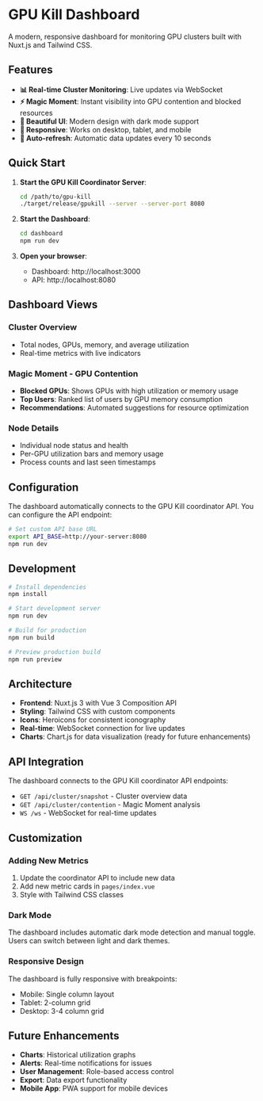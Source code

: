 # GPU Kill Dashboard

A modern, responsive dashboard for monitoring GPU clusters built with Nuxt.js and Tailwind CSS.

## Features

- **📊 Real-time Cluster Monitoring**: Live updates via WebSocket
- **⚡ Magic Moment**: Instant visibility into GPU contention and blocked resources
- **🎨 Beautiful UI**: Modern design with dark mode support
- **📱 Responsive**: Works on desktop, tablet, and mobile
- **🔄 Auto-refresh**: Automatic data updates every 10 seconds

## Quick Start

1. **Start the GPU Kill Coordinator Server**:
   ```bash
   cd /path/to/gpu-kill
   ./target/release/gpukill --server --server-port 8080
   ```

2. **Start the Dashboard**:
   ```bash
   cd dashboard
   npm run dev
   ```

3. **Open your browser**:
   - Dashboard: http://localhost:3000
   - API: http://localhost:8080

## Dashboard Views

### Cluster Overview
- Total nodes, GPUs, memory, and average utilization
- Real-time metrics with live indicators

### Magic Moment - GPU Contention
- **Blocked GPUs**: Shows GPUs with high utilization or memory usage
- **Top Users**: Ranked list of users by GPU memory consumption
- **Recommendations**: Automated suggestions for resource optimization

### Node Details
- Individual node status and health
- Per-GPU utilization bars and memory usage
- Process counts and last seen timestamps

## Configuration

The dashboard automatically connects to the GPU Kill coordinator API. You can configure the API endpoint:

```bash
# Set custom API base URL
export API_BASE=http://your-server:8080
npm run dev
```

## Development

```bash
# Install dependencies
npm install

# Start development server
npm run dev

# Build for production
npm run build

# Preview production build
npm run preview
```

## Architecture

- **Frontend**: Nuxt.js 3 with Vue 3 Composition API
- **Styling**: Tailwind CSS with custom components
- **Icons**: Heroicons for consistent iconography
- **Real-time**: WebSocket connection for live updates
- **Charts**: Chart.js for data visualization (ready for future enhancements)

## API Integration

The dashboard connects to the GPU Kill coordinator API endpoints:

- `GET /api/cluster/snapshot` - Cluster overview data
- `GET /api/cluster/contention` - Magic Moment analysis
- `WS /ws` - WebSocket for real-time updates

## Customization

### Adding New Metrics
1. Update the coordinator API to include new data
2. Add new metric cards in `pages/index.vue`
3. Style with Tailwind CSS classes

### Dark Mode
The dashboard includes automatic dark mode detection and manual toggle. Users can switch between light and dark themes.

### Responsive Design
The dashboard is fully responsive with breakpoints:
- Mobile: Single column layout
- Tablet: 2-column grid
- Desktop: 3-4 column grid

## Future Enhancements

- **Charts**: Historical utilization graphs
- **Alerts**: Real-time notifications for issues
- **User Management**: Role-based access control
- **Export**: Data export functionality
- **Mobile App**: PWA support for mobile devices